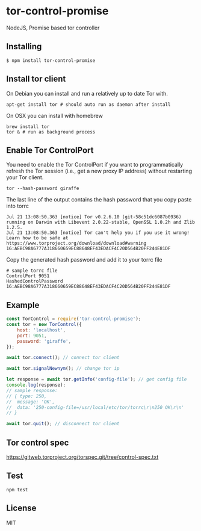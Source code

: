 # tor-control-promise
NodeJS, Promise based tor controller
## Installing
```
$ npm install tor-control-promise
```
## Install tor client
On Debian you can install and run a relatively up to date Tor with.
```
apt-get install tor # should auto run as daemon after install
```
On OSX you can install with homebrew
```
brew install tor
tor & # run as background process
```
## Enable Tor ControlPort
You need to enable the Tor ControlPort if you want to programmatically refresh the Tor session (i.e., get a new proxy IP address) without restarting your Tor client.
```
tor --hash-password giraffe
```
The last line of the output contains the hash password that you copy paste into torrc
```
Jul 21 13:08:50.363 [notice] Tor v0.2.6.10 (git-58c51dc6087b0936) running on Darwin with Libevent 2.0.22-stable, OpenSSL 1.0.2h and Zlib 1.2.5.
Jul 21 13:08:50.363 [notice] Tor can't help you if you use it wrong! Learn how to be safe at https://www.torproject.org/download/download#warning
16:AEBC98A6777A318660659EC88648EF43EDACF4C20D564B20FF244E81DF
```
Copy the generated hash password and add it to your torrc file
```
# sample torrc file 
ControlPort 9051
HashedControlPassword 16:AEBC98A6777A318660659EC88648EF43EDACF4C20D564B20FF244E81DF
```
## Example
```js
const TorControl = require('tor-control-promise');
const tor = new TorControl({
    host: 'localhost',
    port: 9051,
    password: 'giraffe',
});

await tor.connect(); // connect tor client

await tor.signalNewnym(); // change tor ip

let response = await tor.getInfo('config-file'); // get config file
console.log(response);
// sample response:
// { type: 250,
//  message: 'OK',
//  data: '250-config-file=/usr/local/etc/tor/torrc\r\n250 OK\r\n'
// }

await tor.quit(); // disconnect tor client
```
## Tor control spec
https://gitweb.torproject.org/torspec.git/tree/control-spec.txt
## Test
```
npm test
```
## License
MIT
